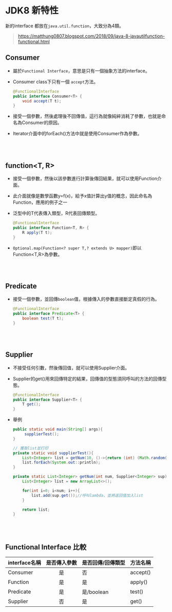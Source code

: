 # JDK8 新特性
新的interface 都放在`java.util.function`，大致分為4類。

> https://matthung0807.blogspot.com/2018/09/java-8-javautilfunction-functional.html

## Consumer<T>
* 屬於`Functional Interface`，意思是只有一個抽象方法的interface。
* Consumer class下只有一個 `accept`方法。

    ```java
    @FunctionalInterface
    public interface Consumer<T> {
        void accept(T t);
    }
    ```
* 接受一個參數，然後處理後不回傳值，這行為就像純綷消耗了參數，也就是命名為Consumer的原因。
* Iterator介面中的forEach()方法中就是使用Consumer作為參數。


<br/>

<br/>



## function<T, R>
* 接受一個參數，然後以該參數進行計算後傳回結果，就可以使用Function介面。

* 此介面就像是數學函數y=f(x)，給予x值計算出y值的概念，因此命名為Function，應用的例子之一

* 泛型中的T代表傳入類型，R代表回傳類型。

    ```java
    @FunctionalInterface
    public interface Function<T, R> {
        R apply(T t);
    }
    ```

* `Optional.map(Function<? super T,? extends U> mapper)`即以Function<T,R>為參數。


<br/>

<br/>

## Predicate<T>
* 接受一個參數，並回傳`boolean`值，根據傳入的參數直接斷定真假的行為。

    ```java
    @FunctionalInterface
    public interface Predicate<T> {
        boolean test(T t);
    }
    ```

<br/>

<br/>

## Supplier<T>
* 不接受任何引數，然後傳回值，就可以使用Supplier介面。
* Supplier<T>的get()用來回傳特定的結果，回傳值的型態須同呼叫的方法的回傳型態。

    ```java
    @FunctionalInterface
    public interface Supplier<T> {
        T get();
    }
    ```
* 舉例

    ```java
    public static void main(String[] args){
         supplierTest();
    }

    // 獲取list並打印
    private static void supplierTest(){
        List<Integer> list = getNum(10, ()->{return (int) (Math.random()*100);});//因為Supplier只有get()一個方法，所以lambda是override get()這個方法
        list.forEach(System.out::println);
    }

    private static List<Integer> getNum(int num, Supplier<Integer> sup){
        List<Integer> list = new ArrayList<>();

        for(int i=0; i<num; i++){
            list.add(sup.get());//呼叫lambda，並將返回值加入list
        }

        return list;
    }
    ```



<br/>

<br/>

## Functional Interface 比較


|interface名稱|是否傳入參數|是否回傳/回傳類型|方法名稱|
|--|:--:|--|--|
|Consumer|是|否|accept()|
|Function|是|是|apply()|
|Predicate|是|是/boolean|test()|
|Supplier|否|是|get()|